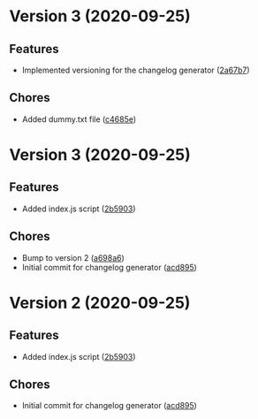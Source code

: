 # Version 3 (2020-09-25)

## Features
* Implemented versioning for the changelog generator ([2a67b7](https://github.com/jackyef/changelog-generator/commit/2a67b7bc8f60530d7353e90291f8b7deb1b6c35e))

## Chores
* Added dummy.txt file ([c4685e](https://github.com/jackyef/changelog-generator/commit/c4685ef5ee17bc11441270aba374e74b27290493))

# Version 3 (2020-09-25)

## Features
* Added index.js script ([2b5903](https://github.com/jackyef/changelog-generator/commit/2b5903a9b775411a104c62a4d1d42b1d0775e57e))

## Chores
* Bump to version 2 ([a698a6](https://github.com/jackyef/changelog-generator/commit/a698a6a363e06082e2639b57bf554b48f0757443))
* Initial commit for changelog generator ([acd895](https://github.com/jackyef/changelog-generator/commit/acd89500aed6ec465af79fffa6d5f6bb2ad60711))

# Version 2 (2020-09-25)

## Features
* Added index.js script ([2b5903](https://github.com/jackyef/changelog-generator/commit/2b5903a9b775411a104c62a4d1d42b1d0775e57e))

## Chores
* Initial commit for changelog generator ([acd895](https://github.com/jackyef/changelog-generator/commit/acd89500aed6ec465af79fffa6d5f6bb2ad60711))


